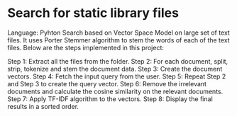 # Search for static library files
Language: Pyhton
Search based on Vector Space Model on large set of text files.
It uses Porter Stemmer algorithm to stem the words of each of the text files.
Below are the steps implemented in this project:

Step 1: Extract all the files from the folder.
Step 2: For each document, split, strip, tokenize and stem the document data.
Step 3: Create the document vectors.
Step 4: Fetch the input query from the user.
Step 5: Repeat Step 2 and Step 3 to create the query vector.
Step 6: Remove the irrelevant documents and calculate the cosine similarity on the relevant documents.
Step 7: Apply TF-IDF algorithm to the vectors.
Step 8: Display the final results in a sorted order.

